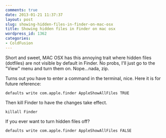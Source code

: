 ```yaml
---
comments: true
date: 2013-01-21 11:37:37
layout: post
slug: showing-hidden-files-in-finder-on-mac-osx
title: Showing hidden files in Finder on mac osx
wordpress_id: 1362
categories:
- ColdFusion
---
```


Short and sweet, MAC OSX has this annoying trait where hidden files (dotfiles) are not visible by default in Finder. No probs, I'll just go to the "View" menu and turn them on. Nope...nada, zip.

Turns out you have to enter a command in the terminal, nice. Here it is for future reference:

```
defaults write com.apple.finder AppleShowAllFiles TRUE
```

Then kill Finder to have the changes take effect.

```
killall Finder
```

If you ever want to turn hidden files off?

```
defaults write com.apple.finder AppleShowAllFiles FALSE
```
